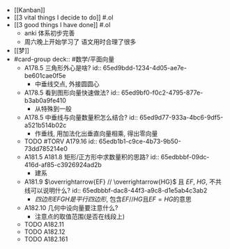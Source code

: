 - [[Kanban]]
- [[3 vital things I decide to do]] #.ol
- [[3 good things I have done]] #.ol
	- anki 体系初步完善
	- 周六晚上开始学习了 语文用时合理了很多
- [[梦]]
- #card-group
   deck:: #数学/平面向量
	- A178.5 三角形外心是啥?
	  id:: 65ed9bdd-1234-4d05-ae7e-be601cae0f5e
		- 中垂线交点, 外接圆圆心
	- A178.5 看到图形向量快速做法?
	  id:: 65ed9bf0-f0c2-4795-877e-b3ab0a9fe410
		- 从特殊到一般
	- A178.5  中垂线与向量数量积怎么结合?
	  id:: 65ed9d77-933a-4bc6-9df5-a521b514b02c
		- 作垂线, 用加法化出垂直向量相乘, 得出零向量
	- TODO #TORV A179.16
	  id:: 65edb1b1-c9ce-4b73-9b50-73dd785214e0
	- A181.5 A181.8 矩形/正方形中求数量积的思路?
	  id:: 65edbbbf-09dc-416d-af85-c3926924ad2b
		- 建系
	- A181.9 $\overrightarrow{EF} // \overrightarrow{HG}$ 且 $EF$, $HG$, 不共线可以说明什么?
	  id:: 65edbbbf-dac8-44f3-a9c8-d1e5ab4c3ab2
		- $四边形EFGH是平行四边形$, 包含$EF //HG$且$EF=HG$的意思
	- A182.10 几何中设向量要注意什么?
		- 注意点的取值范围(是否在线段上)
	- TODO A182.11
	- TODO A182.12
	- TODO A182.161